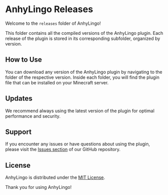 # AnhyLingo Releases

Welcome to the `releases` folder of AnhyLingo!

This folder contains all the compiled versions of the AnhyLingo plugin. Each release of the plugin is stored in its corresponding subfolder, organized by version.

## How to Use

You can download any version of the AnhyLingo plugin by navigating to the folder of the respective version. Inside each folder, you will find the plugin file that can be installed on your Minecraft server.

## Updates

We recommend always using the latest version of the plugin for optimal performance and security.

## Support

If you encounter any issues or have questions about using the plugin, please visit the [Issues section](https://github.com/AnhyDev/AnhyLingo/discussions/3) of our GitHub repository.

## License

AnhyLingo is distributed under the [MIT License](https://github.com/AnhyDev/AnhyLingo/blob/main/LICENSE).

Thank you for using AnhyLingo!
